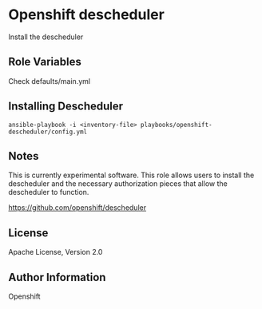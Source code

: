 Openshift descheduler
=====================

Install the descheduler

Role Variables
--------------
Check defaults/main.yml

Installing Descheduler
--------------------

```
ansible-playbook -i <inventory-file> playbooks/openshift-descheduler/config.yml
```


Notes
-----

This is currently experimental software.  This role allows users to install the descheduler and the necessary authorization pieces that allow the descheduler to function.

https://github.com/openshift/descheduler

License
-------

Apache License, Version 2.0

Author Information
------------------

Openshift
